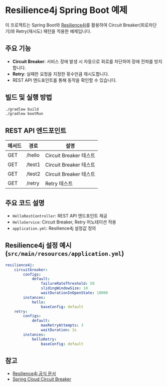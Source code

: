# Resilience4j Spring Boot 예제

이 프로젝트는 Spring Boot와 [Resilience4j](https://resilience4j.readme.io/)를 활용하여 Circuit Breaker(회로차단기)와 Retry(재시도) 패턴을 적용한 예제입니다.

## 주요 기능

-   **Circuit Breaker**: 서비스 장애 발생 시 자동으로 회로를 차단하여 장애 전파를 방지합니다.
-   **Retry**: 실패한 요청을 지정한 횟수만큼 재시도합니다.
-   REST API 엔드포인트를 통해 동작을 확인할 수 있습니다.

## 빌드 및 실행 방법

```bash
./gradlew build
./gradlew bootRun
```

## REST API 엔드포인트

| 메서드 | 경로   | 설명                   |
| ------ | ------ | ---------------------- |
| GET    | /hello | Circuit Breaker 테스트 |
| GET    | /test1 | Circuit Breaker 테스트 |
| GET    | /test2 | Circuit Breaker 테스트 |
| GET    | /retry | Retry 테스트           |

## 주요 코드 설명

-   `HelloRestController`: REST API 엔드포인트 제공
-   `HelloService`: Circuit Breaker, Retry 어노테이션 적용
-   `application.yml`: Resilience4j 설정값 정의

## Resilience4j 설정 예시 (`src/main/resources/application.yml`)

```yaml
resilience4j:
    circuitbreaker:
        configs:
            default:
                failureRateThreshold: 50
                slidingWindowSize: 10
                waitDurationInOpenState: 10000
        instances:
            hello:
                baseConfig: default
    retry:
        configs:
            default:
                maxRetryAttempts: 3
                waitDuration: 3s
        instances:
            helloRetry:
                baseConfig: default
```

## 참고

-   [Resilience4j 공식 문서](https://resilience4j.readme.io/docs/getting-started-3)
-   [Spring Cloud Circuit Breaker](https://cloud.spring.io/spring-cloud-static/spring-cloud-circuitbreaker/current/reference/html/)
